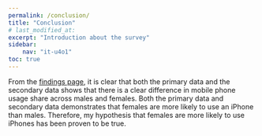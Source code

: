 ```yaml
---
permalink: /conclusion/
title: "Conclusion"
# last_modified_at: 
excerpt: "Introduction about the survey"
sidebar:
    nav: "it-u4o1"
toc: true
---
```

From the [findings page](/mobile-phones-and-gender/findings/), it is clear that both the primary data and the secondary data shows that there is a clear difference in mobile phone usage share across males and females. Both the primary data and secondary data demonstrates that females are more likely to use an iPhone than males. Therefore, my hypothesis that females are more likely to use iPhones has been proven to be true. 